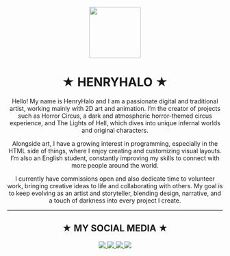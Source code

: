 <!-- Banner ou imagem no topo -->
<p align="center">
  <img src="https://camo.githubusercontent.com/a931df81aea90c151e0705203a7ca32ee7fdb0ac65bd0de2242ffd614ed2c31f/68747470733a2f2f6d656469612e74656e6f722e636f6d2f4768334c4b5839484d466b414141416a2f686f6c6c6f772d6b6e696768742d6b6e696768742e676966" width="120" />
</p>

<h1 align="center"><b>★ HENRYHALO ★</b></h1>

<p align="center">
Hello! My name is HenryHalo and I am a passionate digital and traditional artist, working mainly with 2D art and animation.
I’m the creator of projects such as Horror Circus, a dark and atmospheric horror-themed circus experience, and The Lights of Hell, which dives into unique infernal worlds and original characters.
</p>

<p align="center">
Alongside art, I have a growing interest in programming, especially in the HTML side of things, where I enjoy creating and customizing visual layouts. I’m also an English student, constantly improving my skills to connect with more people around the world.
</p>

<p align="center">
I currently have commissions open and also dedicate time to volunteer work, bringing creative ideas to life and collaborating with others. My goal is to keep evolving as an artist and storyteller, blending design, narrative, and a touch of darkness into every project I create.
</p>

---

<h2 align="center">★ MY SOCIAL MEDIA ★</h2>
<p align="center">
  <a href="https://www.instagram.com/henry_.halo" target="_blank">
    <img src="https://img.shields.io/badge/Instagram-%23000000.svg?style=for-the-badge&logo=Instagram&logoColor=white&color=000000&labelColor=000000" />
  </a>
  <a href="https://t.me/henryhaloarts" target="_blank">
    <img src="https://img.shields.io/badge/Telegram-%23000000.svg?style=for-the-badge&logo=telegram&logoColor=white&color=000000&labelColor=000000" />
  </a>
  <a href="https://ko-fi.com/henryhalo" target="_blank">
    <img src="https://img.shields.io/badge/Ko--fi-%23000000.svg?style=for-the-badge&logo=ko-fi&logoColor=white&color=000000&labelColor=000000" />
  </a>
  <a href="https://trello.com/b/H16VAYGp/meu-quadro-do-trello" target="_blank">
    <img src="https://img.shields.io/badge/Trello-%23000000.svg?style=for-the-badge&logo=trello&logoColor=white&color=000000&labelColor=000000" />
  </a>
</p>


